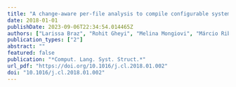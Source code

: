 ```yaml
---
title: "A change-aware per-file analysis to compile configurable systems with #ifdefs"
date: 2018-01-01
publishDate: 2023-09-06T22:34:54.014465Z
authors: ["Larissa Braz", "Rohit Gheyi", "Melina Mongiovi", "Márcio Ribeiro", "Flávio Medeiros", "Leopoldo Teixeira", "Sabrina Souto"]
publication_types: ["2"]
abstract: ""
featured: false
publication: "*Comput. Lang. Syst. Struct.*"
url_pdf: "https://doi.org/10.1016/j.cl.2018.01.002"
doi: "10.1016/j.cl.2018.01.002"
---
```


